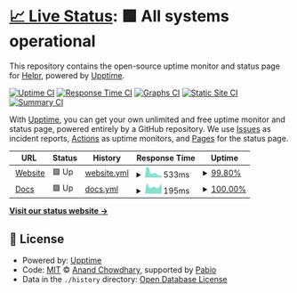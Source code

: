 # [📈 Live Status](https://status.helpr.gg): <!--live status--> **🟩 All systems operational**

This repository contains the open-source uptime monitor and status page for [Helpr](helprbot.cpm), powered by [Upptime](https://github.com/upptime/upptime).

[![Uptime CI](https://github.com/helpr-bot/status/workflows/Uptime%20CI/badge.svg)](https://github.com/helpr-bot/status/actions?query=workflow%3A%22Uptime+CI%22)
[![Response Time CI](https://github.com/helpr-bot/status/workflows/Response%20Time%20CI/badge.svg)](https://github.com/helpr-bot/status/actions?query=workflow%3A%22Response+Time+CI%22)
[![Graphs CI](https://github.com/helpr-bot/status/workflows/Graphs%20CI/badge.svg)](https://github.com/helpr-bot/status/actions?query=workflow%3A%22Graphs+CI%22)
[![Static Site CI](https://github.com/helpr-bot/status/workflows/Static%20Site%20CI/badge.svg)](https://github.com/helpr-bot/status/actions?query=workflow%3A%22Static+Site+CI%22)
[![Summary CI](https://github.com/helpr-bot/status/workflows/Summary%20CI/badge.svg)](https://github.com/helpr-bot/status/actions?query=workflow%3A%22Summary+CI%22)

With [Upptime](https://upptime.js.org), you can get your own unlimited and free uptime monitor and status page, powered entirely by a GitHub repository. We use [Issues](https://github.com/helpr-bot/status/issues) as incident reports, [Actions](https://github.com/helpr-bot/status/actions) as uptime monitors, and [Pages](https://status.helpr.gg) for the status page.

<!--start: status pages-->
<!-- This summary is generated by Upptime (https://github.com/upptime/upptime) -->
<!-- Do not edit this manually, your changes will be overwritten -->
<!-- prettier-ignore -->
| URL | Status | History | Response Time | Uptime |
| --- | ------ | ------- | ------------- | ------ |
| <img alt="" src="https://icons.duckduckgo.com/ip3/helpr.gg.ico" height="13"> [Website](https://helpr.gg) | 🟩 Up | [website.yml](https://github.com/helpr-gg/helpr-status/commits/HEAD/history/website.yml) | <details><summary><img alt="Response time graph" src="./graphs/website/response-time-week.png" height="20"> 533ms</summary><br><a href="https://status.helpr.gg/history/website"><img alt="Response time 1150" src="https://img.shields.io/endpoint?url=https%3A%2F%2Fraw.githubusercontent.com%2Fhelpr-gg%2Fhelpr-status%2FHEAD%2Fapi%2Fwebsite%2Fresponse-time.json"></a><br><a href="https://status.helpr.gg/history/website"><img alt="24-hour response time 285" src="https://img.shields.io/endpoint?url=https%3A%2F%2Fraw.githubusercontent.com%2Fhelpr-gg%2Fhelpr-status%2FHEAD%2Fapi%2Fwebsite%2Fresponse-time-day.json"></a><br><a href="https://status.helpr.gg/history/website"><img alt="7-day response time 533" src="https://img.shields.io/endpoint?url=https%3A%2F%2Fraw.githubusercontent.com%2Fhelpr-gg%2Fhelpr-status%2FHEAD%2Fapi%2Fwebsite%2Fresponse-time-week.json"></a><br><a href="https://status.helpr.gg/history/website"><img alt="30-day response time 1150" src="https://img.shields.io/endpoint?url=https%3A%2F%2Fraw.githubusercontent.com%2Fhelpr-gg%2Fhelpr-status%2FHEAD%2Fapi%2Fwebsite%2Fresponse-time-month.json"></a><br><a href="https://status.helpr.gg/history/website"><img alt="1-year response time 1150" src="https://img.shields.io/endpoint?url=https%3A%2F%2Fraw.githubusercontent.com%2Fhelpr-gg%2Fhelpr-status%2FHEAD%2Fapi%2Fwebsite%2Fresponse-time-year.json"></a></details> | <details><summary><a href="https://status.helpr.gg/history/website">99.80%</a></summary><a href="https://status.helpr.gg/history/website"><img alt="All-time uptime 99.95%" src="https://img.shields.io/endpoint?url=https%3A%2F%2Fraw.githubusercontent.com%2Fhelpr-gg%2Fhelpr-status%2FHEAD%2Fapi%2Fwebsite%2Fuptime.json"></a><br><a href="https://status.helpr.gg/history/website"><img alt="24-hour uptime 100.00%" src="https://img.shields.io/endpoint?url=https%3A%2F%2Fraw.githubusercontent.com%2Fhelpr-gg%2Fhelpr-status%2FHEAD%2Fapi%2Fwebsite%2Fuptime-day.json"></a><br><a href="https://status.helpr.gg/history/website"><img alt="7-day uptime 99.80%" src="https://img.shields.io/endpoint?url=https%3A%2F%2Fraw.githubusercontent.com%2Fhelpr-gg%2Fhelpr-status%2FHEAD%2Fapi%2Fwebsite%2Fuptime-week.json"></a><br><a href="https://status.helpr.gg/history/website"><img alt="30-day uptime 99.95%" src="https://img.shields.io/endpoint?url=https%3A%2F%2Fraw.githubusercontent.com%2Fhelpr-gg%2Fhelpr-status%2FHEAD%2Fapi%2Fwebsite%2Fuptime-month.json"></a><br><a href="https://status.helpr.gg/history/website"><img alt="1-year uptime 99.95%" src="https://img.shields.io/endpoint?url=https%3A%2F%2Fraw.githubusercontent.com%2Fhelpr-gg%2Fhelpr-status%2FHEAD%2Fapi%2Fwebsite%2Fuptime-year.json"></a></details>
| <img alt="" src="https://icons.duckduckgo.com/ip3/docs.helpr.gg.ico" height="13"> [Docs](https://docs.helpr.gg) | 🟩 Up | [docs.yml](https://github.com/helpr-gg/helpr-status/commits/HEAD/history/docs.yml) | <details><summary><img alt="Response time graph" src="./graphs/docs/response-time-week.png" height="20"> 195ms</summary><br><a href="https://status.helpr.gg/history/docs"><img alt="Response time 234" src="https://img.shields.io/endpoint?url=https%3A%2F%2Fraw.githubusercontent.com%2Fhelpr-gg%2Fhelpr-status%2FHEAD%2Fapi%2Fdocs%2Fresponse-time.json"></a><br><a href="https://status.helpr.gg/history/docs"><img alt="24-hour response time 266" src="https://img.shields.io/endpoint?url=https%3A%2F%2Fraw.githubusercontent.com%2Fhelpr-gg%2Fhelpr-status%2FHEAD%2Fapi%2Fdocs%2Fresponse-time-day.json"></a><br><a href="https://status.helpr.gg/history/docs"><img alt="7-day response time 195" src="https://img.shields.io/endpoint?url=https%3A%2F%2Fraw.githubusercontent.com%2Fhelpr-gg%2Fhelpr-status%2FHEAD%2Fapi%2Fdocs%2Fresponse-time-week.json"></a><br><a href="https://status.helpr.gg/history/docs"><img alt="30-day response time 234" src="https://img.shields.io/endpoint?url=https%3A%2F%2Fraw.githubusercontent.com%2Fhelpr-gg%2Fhelpr-status%2FHEAD%2Fapi%2Fdocs%2Fresponse-time-month.json"></a><br><a href="https://status.helpr.gg/history/docs"><img alt="1-year response time 234" src="https://img.shields.io/endpoint?url=https%3A%2F%2Fraw.githubusercontent.com%2Fhelpr-gg%2Fhelpr-status%2FHEAD%2Fapi%2Fdocs%2Fresponse-time-year.json"></a></details> | <details><summary><a href="https://status.helpr.gg/history/docs">100.00%</a></summary><a href="https://status.helpr.gg/history/docs"><img alt="All-time uptime 100.00%" src="https://img.shields.io/endpoint?url=https%3A%2F%2Fraw.githubusercontent.com%2Fhelpr-gg%2Fhelpr-status%2FHEAD%2Fapi%2Fdocs%2Fuptime.json"></a><br><a href="https://status.helpr.gg/history/docs"><img alt="24-hour uptime 100.00%" src="https://img.shields.io/endpoint?url=https%3A%2F%2Fraw.githubusercontent.com%2Fhelpr-gg%2Fhelpr-status%2FHEAD%2Fapi%2Fdocs%2Fuptime-day.json"></a><br><a href="https://status.helpr.gg/history/docs"><img alt="7-day uptime 100.00%" src="https://img.shields.io/endpoint?url=https%3A%2F%2Fraw.githubusercontent.com%2Fhelpr-gg%2Fhelpr-status%2FHEAD%2Fapi%2Fdocs%2Fuptime-week.json"></a><br><a href="https://status.helpr.gg/history/docs"><img alt="30-day uptime 100.00%" src="https://img.shields.io/endpoint?url=https%3A%2F%2Fraw.githubusercontent.com%2Fhelpr-gg%2Fhelpr-status%2FHEAD%2Fapi%2Fdocs%2Fuptime-month.json"></a><br><a href="https://status.helpr.gg/history/docs"><img alt="1-year uptime 100.00%" src="https://img.shields.io/endpoint?url=https%3A%2F%2Fraw.githubusercontent.com%2Fhelpr-gg%2Fhelpr-status%2FHEAD%2Fapi%2Fdocs%2Fuptime-year.json"></a></details>

<!--end: status pages-->

[**Visit our status website →**](https://status.helpr.gg)

## 📄 License

- Powered by: [Upptime](https://github.com/upptime/upptime)
- Code: [MIT](./LICENSE) © [Anand Chowdhary](https://anandchowdhary.com), supported by [Pabio](https://pabio.com)
- Data in the `./history` directory: [Open Database License](https://opendatacommons.org/licenses/odbl/1-0/)

